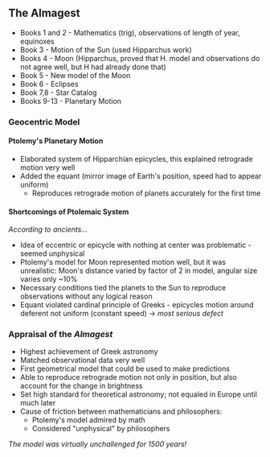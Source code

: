 ## The Almagest
- Books 1 and 2 - Mathematics (trig), observations of length of year, equinoxes
- Book 3 - Motion of the Sun (used Hipparchus work)
- Books 4 - Moon (Hipparchus, proved that H. model and observations do not agree well, but H had already done that)
- Book 5 - New model of the Moon
- Book 6 - Eclipses
- Book 7,8 - Star Catalog
- Books 9-13 - Planetary Motion

### Geocentric Model
#### Ptolemy's Planetary Motion
- Elaborated system of Hipparchian epicycles, this explained retrograde motion very well
- Added the equant (mirror image of Earth's position, speed had to appear uniform)
	- Reproduces retrograde motion of planets accurately for the first time

#### Shortcomings of Ptolemaic System
*According to ancients...*

- Idea of eccentric or epicycle with nothing at center was problematic - seemed unphysical
- Ptolemy's model for Moon represented motion well, but it was unrealistic: Moon's distance varied by factor of 2 in model, angular size varies only ~10%
- Necessary conditions tied the planets to the Sun to reproduce observations without any logical reason
- Equant violated cardinal principle of Greeks - epicycles motion around deferent not uniform (constant speed) → *most serious defect*

### Appraisal of the *Almagest*
- Highest achievement of Greek astronomy
- Matched observational data very well
- First geometrical model that could be used to make predictions
- Able to reproduce retrograde motion not only in position, but also account for the change in brightness
- Set high standard for theoretical astronomy; not equaled in Europe until much later
- Cause of friction between mathematicians and philosophers:
	- Ptolemy's model admired by math
	- Considered "unphysical" by philosophers


*The model was virtually unchallenged for 1500 years!*

